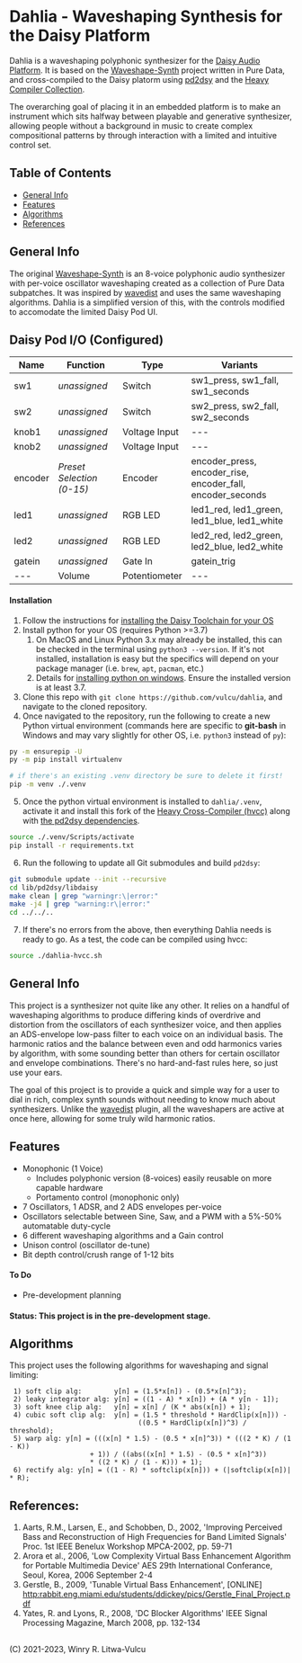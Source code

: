 # Dahlia - Waveshaping Synthesis for the Daisy Platform
Dahlia is a waveshaping polyphonic synthesizer for the [Daisy Audio Platform](https://www.electro-smith.com/daisy). It is based on the [Waveshape-Synth](https://github.com/vulcu/waveshape-synth) project written in Pure Data, and cross-compiled to the Daisy platorm using [pd2dsy](https://github.com/electro-smith/pd2dsy) and the [Heavy Compiler Collection](https://github.com/enzienaudio/hvcc).

The overarching goal of placing it in an embedded platform is to make an instrument which sits halfway between playable and generative synthesizer, allowing people without a background in music to create complex compositional patterns by through interaction with a limited and intuitive control set.

## Table of Contents
* [General Info](#general-info)
* [Features](#features)
* [Algorithms](#algorithms)
* [References](#references)

## General Info
The original [Waveshape-Synth](https://github.com/vulcu/waveshape-synth) is an 8-voice polyphonic audio synthesizer with per-voice oscillator waveshaping created as a collection of Pure Data subpatches. It was inspired by [wavedist](https://github.com/vulcu/wavedist) and uses the same waveshaping algorithms. Dahlia is a simplified version of this, with the controls modified to accomodate the limited Daisy Pod UI.

## Daisy Pod I/O (Configured)
| Name | Function | Type | Variants |
| --- | --- | --- | --- |
| sw1 | _unassigned_ | Switch | sw1_press, sw1_fall, sw1_seconds |
| sw2 | _unassigned_ | Switch | sw2_press, sw2_fall, sw2_seconds |
| knob1 | _unassigned_ | Voltage Input | --- |
| knob2 | _unassigned_ | Voltage Input | --- |
| encoder | _Preset Selection (0-15)_ | Encoder | encoder_press, encoder_rise, encoder_fall, encoder_seconds |
| led1 | _unassigned_ | RGB LED | led1_red, led1_green, led1_blue, led1_white |
| led2 | _unassigned_ | RGB LED | led2_red, led2_green, led2_blue, led2_white |
| gatein | _unassigned_ | Gate In | gatein_trig |
| --- | Volume | Potentiometer | --- |

#### Installation
1. Follow the instructions for [installing the Daisy Toolchain for your OS](https://github.com/electro-smith/DaisyWiki/wiki/1.-Setting-Up-Your-Development-Environment#1-install-the-toolchain)
1. Install python for your OS (requires Python >=3.7)
    1. On MacOS and Linux Python 3.x may already be installed, this can be checked in the terminal using `python3 --version`. If it's not installed, installation is easy but the specifics will depend on your package manager (i.e. `brew`, `apt`, `pacman`, etc.)
    1. Details for [installing python on windows](https://github.com/electro-smith/DaisyWiki/wiki/1c.-Installing-the-Toolchain-on-Windows#python-optional). Ensure the installed version is at least 3.7.
1. Clone this repo with `git clone https://github.com/vulcu/dahlia`, and navigate to the cloned repository.
1. Once navigated to the repository, run the following to create a new Python virtual environment (commands here are specific to **git-bash** in Windows and may vary slightly for other OS, i.e. `python3` instead of `py`):
```bash
py -m ensurepip -U
py -m pip install virtualenv

# if there's an existing .venv directory be sure to delete it first!
pip -m venv ./.venv
```
5. Once the python virtual environment is installed to `dahlia/.venv`, activate it and install this fork of the [Heavy Cross-Compiler (hvcc)](https://github.com/Wasted-Audio/hvcc) along with [the pd2dsy dependencies](https://github.com/electro-smith/pd2dsy).
```bash
source ./.venv/Scripts/activate
pip install -r requirements.txt
```
6. Run the following to update all Git submodules and build `pd2dsy`:
```bash
git submodule update --init --recursive
cd lib/pd2dsy/libdaisy
make clean | grep "warningr:\|error:"
make -j4 | grep "warning:r\|error:"
cd ../../..
```
7. If there's no errors from the above, then everything Dahlia needs is ready to go. As a test, the code can be compiled using hvcc:
```bash
source ./dahlia-hvcc.sh
```

## General Info
This project is a synthesizer not quite like any other. It relies on a handful of waveshaping algorithms to produce differing kinds of overdrive and distortion from the oscillators of each synthesizer voice, and then applies an ADS-envelope low-pass filter to each voice on an individual basis. The harmonic ratios and the balance between even and odd harmonics varies by algorithm, with some sounding better than others for certain oscillator and envelope combinations. There's no hard-and-fast rules here, so just use your ears.

The goal of this project is to provide a quick and simple way for a user to dial in rich, complex synth sounds without needing to know much about synthesizers. Unlike the [wavedist](https://github.com/vulcu/wavedist) plugin, all the waveshapers are active at once here, allowing for some truly wild harmonic ratios.

## Features
* Monophonic (1 Voice)
  * Includes polyphonic version (8-voices) easily reusable on more capable hardware
  * Portamento control (monophonic only)
* 7 Oscillators, 1 ADSR, and 2 ADS envelopes per-voice
* Oscillators selectable between Sine, Saw, and a PWM with a 5%-50% automatable duty-cycle
* 6 different waveshaping algorithms and a Gain control
* Unison control (oscillator de-tune)
* Bit depth control/crush range of 1-12 bits

#### To Do
* Pre-development planning

#### Status: This project is in the pre-development stage.

## Algorithms
This project uses the following algorithms for waveshaping and signal limiting:
```
 1) soft clip alg:        y[n] = (1.5*x[n]) - (0.5*x[n]^3);
 2) leaky integrator alg: y[n] = ((1 - A) * x[n]) + (A * y[n - 1]);
 3) soft knee clip alg:   y[n] = x[n] / (K * abs(x[n]) + 1);
 4) cubic soft clip alg:  y[n] = (1.5 * threshold * HardClip(x[n])) -
                                ((0.5 * HardClip(x[n])^3) / threshold);
 5) warp alg: y[n] = (((x[n] * 1.5) - (0.5 * x[n]^3)) * (((2 * K) / (1 - K))
                    + 1)) / ((abs((x[n] * 1.5) - (0.5 * x[n]^3)) 
                    * ((2 * K) / (1 - K))) + 1);
 6) rectify alg: y[n] = ((1 - R) * softclip(x[n])) + (|softclip(x[n])| * R);
```

## References:
1)  Aarts, R.M., Larsen, E., and Schobben, D., 2002, 'Improving Perceived Bass and Reconstruction of High Frequencies for Band Limited Signals' Proc. 1st IEEE Benelux Workshop MPCA-2002, pp. 59-71
 2) Arora et al., 2006, 'Low Complexity Virtual Bass Enhancement Algorithm for Portable Multimedia Device' AES 29th International Conferance, Seoul, Korea, 2006 September 2-4
 3) Gerstle, B., 2009, 'Tunable Virtual Bass Enhancement', [ONLINE] <http:rabbit.eng.miami.edu/students/ddickey/pics/Gerstle_Final_Project.pdf>
 4) Yates, R. and Lyons, R., 2008, 'DC Blocker Algorithms' IEEE Signal Processing Magazine, March 2008, pp. 132-134

## 
(C) 2021-2023, Winry R. Litwa-Vulcu
